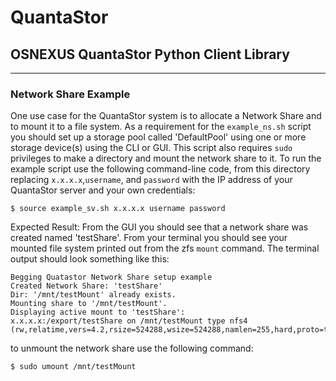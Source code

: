 # QuantaStor
## OSNEXUS QuantaStor Python Client Library
---
### Network Share Example

One use case for the QuantaStor system is to allocate a Network Share and to mount it to a file system. As a requirement for the `example_ns.sh` script you should set up a storage pool called 'DefaultPool' using one or more storage device(s) using the CLI or GUI.  This script also requires `sudo` privileges to make a directory and mount the network share to it. To run the example script use the following command-line code, from this directory replacing `x.x.x.x`,`username`, and `password` with the IP address of your QuantaStor server and your own credentials:

    $ source example_sv.sh x.x.x.x username password

Expected Result: From the GUI you should see that a network share was created named 'testShare'. From your terminal you should see your mounted file system printed out from the zfs `mount` command. The terminal output should look something like this:

    Begging Quatastor Network Share setup example
    Created Network Share: 'testShare'
    Dir: '/mnt/testMount' already exists.
    Mounting share to '/mnt/testMount'.
    Displaying active mount to 'testShare': 
    x.x.x.x:/export/testShare on /mnt/testMount type nfs4 (rw,relatime,vers=4.2,rsize=524288,wsize=524288,namlen=255,hard,proto=tcp,timeo=600,retrans=2,sec=sys,clientaddr=x.x.x.x,local_lock=none,addr=x.x.x.x)

to unmount the network share use the following command:

    $ sudo umount /mnt/testMount


